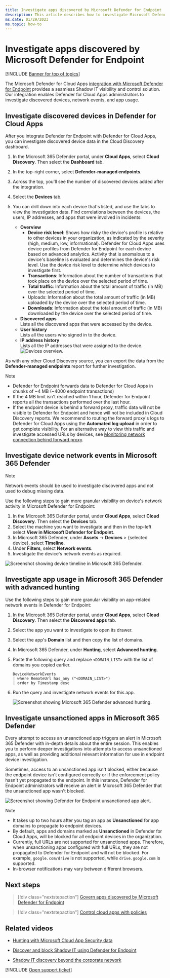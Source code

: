 ```yaml
---
title: Investigate apps discovered by Microsoft Defender for Endpoint
description: This article describes how to investigate Microsoft Defender for Endpoint discovered devices, network events, and app usage.
ms.date: 01/29/2023
ms.topic: how-to
---
```

# Investigate apps discovered by Microsoft Defender for Endpoint

[!INCLUDE [Banner for top of topics](includes/banner.md)]

The Microsoft Defender for Cloud Apps [integration with Microsoft Defender for Endpoint](mde-integration.md) provides a seamless Shadow IT visibility and control solution. Our integration enables Defender for Cloud Apps administrators to investigate discovered devices, network events, and app usage.

## Investigate discovered devices in Defender for Cloud Apps

After you integrate Defender for Endpoint with Defender for Cloud Apps, you can investigate discovered device data in the Cloud Discovery dashboard.

1. In the Microsoft 365 Defender portal, under **Cloud Apps**, select **Cloud Discovery**. Then select the **Dashboard** tab.
1. In the top-right corner, select **Defender-managed endpoints**.
1. Across the top, you'll see the number of discovered devices added after the integration.
1. Select the **Devices** tab.
1. You can drill down into each device that's listed, and use the tabs to view the investigation data. Find correlations between the devices, the users, IP addresses, and apps that were involved in incidents:

    - **Overview**
        - **Device risk level**: Shows how risky the device's profile is relative to other devices in your organization, as indicated by the severity (high, medium, low, informational). Defender for Cloud Apps uses device profiles from Defender for Endpoint for each device based on advanced analytics. Activity that is anomalous to a device's baseline is evaluated and determines the device's risk level. Use the device risk level to determine which devices to investigate first.
        - **Transactions**: Information about the number of transactions that took place on the device over the selected period of time.
        - **Total traffic**: Information about the total amount of traffic (in MB) over the selected period of time.
        - Uploads: Information about the total amount of traffic (in MB) uploaded by the device over the selected period of time.
        - **Downloads**: Information about the total amount of traffic (in MB) downloaded by the device over the selected period of time.
    - **Discovered apps**  
    Lists all the discovered apps that were accessed by the device.
    - **User history**  
    Lists all the users who signed in to the device.
    - **IP address history**  
    Lists all the IP addresses that were assigned to the device.
 ![Devices overview.](media/devices-overview.png)

As with any other Cloud Discovery source, you can export the data from the **Defender-managed endpoints** report for further investigation.

> [!NOTE]
>
> - Defender for Endpoint forwards data to Defender for Cloud Apps in chunks of ~4 MB (~4000 endpoint transactions)
> - If the 4 MB limit isn't reached within 1 hour, Defender for Endpoint reports all the transactions performed over the last hour.
> - If the endpoint device is behind a forward proxy, traffic data will not be visible to Defender for Endpoint and hence will not be included in Cloud Discovery reports. We recommend to routing the forward proxy's logs to Defender for Cloud Apps using the **Automated log upload** in order to get complete visibility. For an alternative way to view this traffic and investigate accessed URLs by devices, see [Monitoring network connection behind forward proxy](https://techcommunity.microsoft.com/t5/microsoft-defender-for-endpoint/mdatp-monitoring-network-connection-behind-forward-proxy-public/ba-p/758274).

## Investigate device network events in Microsoft 365 Defender

>[!NOTE]
>Network events should be used to investigate discovered apps and not used to debug missing data.

Use the following steps to gain more granular visibility on device's network activity in Microsoft Defender for Endpoint:

1. In the Microsoft 365 Defender portal, under **Cloud Apps**, select **Cloud Discovery**. Then select the **Devices** tab.
1. Select the machine you want to investigate and then in the top-left select **View in Microsoft Defender for Endpoint**.
1. In Microsoft 365 Defender, under **Assets** -> **Devices** > {selected device}, select **Timeline**.
1. Under **Filters**, select **Network events**.
1. Investigate the device's network events as required.

![Screenshot showing device timeline in Microsoft 365 Defender.](media/mde-selected-device.png)

## Investigate app usage in Microsoft 365 Defender with advanced hunting

Use the following steps to gain more granular visibility on app-related network events in Defender for Endpoint:

1. In the Microsoft 365 Defender portal, under **Cloud Apps**, select **Cloud Discovery**. Then select the **Discovered apps** tab.
1. Select the app you want to investigate to open its drawer.
1. Select the app's **Domain** list and then copy the list of domains.
1. In Microsoft 365 Defender, under **Hunting**, select **Advanced hunting**.
1. Paste the following query and replace `<DOMAIN_LIST>` with the list of domains you copied earlier.

    ```kusto
    DeviceNetworkEvents
    | where RemoteUrl has_any ("<DOMAIN_LIST>")
    | order by Timestamp desc
    ```

1. Run the query and investigate network events for this app.

    ![Screenshot showing Microsoft 365 Defender advanced hunting.](media/mde-advanced-hunting.png)

## Investigate unsanctioned apps in Microsoft 365 Defender

Every attempt to access an unsanctioned app triggers an alert in Microsoft 365 Defender with in-depth details about the entire session. This enables you to perform deeper investigations into attempts to access unsanctioned apps, as well as providing additional relevant information for use in endpoint device investigation.

Sometimes, access to an unsanctioned app isn't blocked, either because the endpoint device isn't configured correctly or if the enforcement policy hasn't yet propagated to the endpoint. In this instance, Defender for Endpoint administrators will receive an alert in Microsoft 365 Defender that the unsanctioned app wasn't blocked.

![Screenshot showing Defender for Endpoint unsanctioned app alert.](media/mde-unsanctioned-app-alert.png)

> [!NOTE]
>
> - It takes up to two hours after you tag an app as **Unsanctioned** for app domains to propagate to endpoint devices.
> - By default, apps and domains marked as **Unsanctioned** in Defender for Cloud Apps, will be blocked for all endpoint devices in the organization.
> - Currently, full URLs are not supported for unsanctioned apps. Therefore, when unsanctioning apps configured with full URLs, they are not propagated to Defender for Endpoint and will not be blocked. For example, `google.com/drive` is not supported, while `drive.google.com` is supported.
> - In-browser notifications may vary between different browsers.

## Next steps

> [!div class="nextstepaction"]
> [Govern apps discovered by Microsoft Defender for Endpoint](mde-govern.md)

> [!div class="nextstepaction"]
> [Control cloud apps with policies](control-cloud-apps-with-policies.md)

## Related videos

- [Hunting with Microsoft Cloud App Security data](https://www.microsoft.com/videoplayer/embed/RWFISa)

- [Discover and block Shadow IT using Defender for Endpoint](https://www.youtube.com/watch?v=MsHkTOoqSQo)

- [Shadow IT discovery beyond the corporate network](https://www.youtube.com/watch?v=f8hbvbY1Hnc)

[!INCLUDE [Open support ticket](includes/support.md)]
